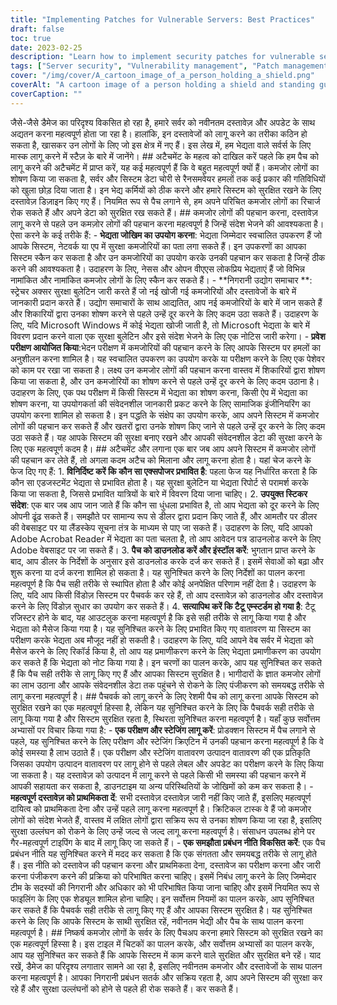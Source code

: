 ```yaml
---
title: "Implementing Patches for Vulnerable Servers: Best Practices"
draft: false
toc: true
date: 2023-02-25
description: "Learn how to implement security patches for vulnerable servers with best practices and prevent malicious attacks."
tags: ["Server security", "Vulnerability management", "Patch management", "Cybersecurity", "Server patching", "Threat landscape", "Penetration testing", "Security updates", "Software patches", "IT security", "Data protection", "System security", "Risk management", "Security policies", "Staging environments", "Software vulnerabilities", "Critical patches", "Vendor patches", "Security bulletins", "Information security"]
cover: "/img/cover/A_cartoon_image_of_a_person_holding_a_shield.png"
coverAlt: "A cartoon image of a person holding a shield and standing guard in front of a server room to represent the protection and security that implementing patches provides."
coverCaption: ""
---
```


  जैसे-जैसे डैमेज का परिदृश्य विकसित हो रहा है, हमारे सर्वर को नवीनतम दस्तावेज़ और अपडेट के साथ अद्यतन करना महत्वपूर्ण होता जा रहा है। हालांकि, इन दस्तावेजों को लागू करने का तरीका कठिन हो सकता है, खासकर उन लोगों के लिए जो इस क्षेत्र में नए हैं। इस लेख में, हम भेद्यता वाले सर्वर्स के लिए मास्क लागू करने में स्टैज़ के बारे में जानेंगे। ## अटैचमेंट के महत्व को दाखिल करें पहले कि हम पैच को लागू करने की अटैचमेंट में प्राप्त करें, यह कई महत्वपूर्ण हैं कि वे बहुत महत्वपूर्ण क्यों हैं। कमजोर लोगों का शोषण किया जा सकता है, सर्वर और सिस्टम डेटा चोरी से रैनसमवेयर हमलों तक कई प्रकार की गतिविधियों को खुला छोड़ दिया जाता है। इन भेद्य कर्मियों को ठीक करने और हमारे सिस्टम को सुरक्षित रखने के लिए दस्तावेज़ डिज़ाइन किए गए हैं। नियमित रूप से पैच लगाने से, हम अपने परिचित कमजोर लोगों का रिचार्ज रोक सकते हैं और अपने डेटा को सुरक्षित रख सकते हैं। ## कमजोर लोगों की पहचान करना, दस्तावेज़ लागू करने से पहले उन कमज़ोर लोगों की पहचान करना महत्वपूर्ण है जिन्हें संदेश भेजने की आवश्यकता है। ऐसा करने के कई तरीके हैं: - **भेद्यता जोखिम का उपयोग करना**: भेद्यता जिम्मेदार स्वचालित उपकरण हैं जो आपके सिस्टम, नेटवर्क या एप में सुरक्षा कमजोरियों का पता लगा सकते हैं। इन उपकरणों का आपका सिस्टम स्कैन कर सकता है और उन कमजोरियों का उपयोग करके उनकी पहचान कर सकता है जिन्हें ठीक करने की आवश्यकता है। उदाहरण के लिए, नेसस और ओपन वीएएस लोकप्रिय भेद्यताएं हैं जो विभिन्न नामांकित और नामांकित कमजोर लोगों के लिए स्कैन कर सकते हैं। - **निगरानी उद्योग समाचार **: स्ट्रेचर अक्सर सुरक्षा बुलेटिन जारी करते हैं जो नई खोजी गई कमजोरियों और दस्तावेजों के बारे में जानकारी प्रदान करते हैं। उद्योग समाचारों के साथ आद्यतित, आप नई कमजोरियों के बारे में जान सकते हैं और शिकारियों द्वारा उनका शोषण करने से पहले उन्हें दूर करने के लिए कदम उठा सकते हैं। उदाहरण के लिए, यदि Microsoft Windows में कोई भेद्यता खोजी जाती है, तो Microsoft भेद्यता के बारे में विवरण प्रदान करने वाला एक सुरक्षा बुलेटिन और इसे संदेश भेजने के लिए एक नोटिस जारी करेगा। - **प्रवेश परीक्षण आयोजित किया**:भेदन परीक्षण में कमजोरियों की पहचान करने के लिए आपके सिस्टम पर हमलों का अनुशीलन करना शामिल है। यह स्वचालित उपकरण का उपयोग करके या परीक्षण करने के लिए एक पेशेवर को काम पर रखा जा सकता है। लक्ष्य उन कमजोर लोगों की पहचान करना वास्तव में शिकारियों द्वारा शोषण किया जा सकता है, और उन कमजोरियों का शोषण करने से पहले उन्हें दूर करने के लिए कदम उठाना है। उदाहरण के लिए, एक पथ परीक्षण में किसी सिस्टम में भेद्यता का शोषण करना, किसी ऐप में भेद्यता का शोषण करना, या उपयोगकर्ता की संवेदनशील जानकारी प्रकट करने के लिए सामाजिक इंजीनियरिंग का उपयोग करना शामिल हो सकता है। इन पद्धति के संक्षेप का उपयोग करके, आप अपने सिस्टम में कमजोर लोगों की पहचान कर सकते हैं और खतरों द्वारा उनके शोषण किए जाने से पहले उन्हें दूर करने के लिए कदम उठा सकते हैं। यह आपके सिस्टम की सुरक्षा बनाए रखने और आपकी संवेदनशील डेटा की सुरक्षा करने के लिए एक महत्वपूर्ण कदम है। ## अटैचमेंट और लगाना एक बार जब आप अपने सिस्टम में कमजोर लोगों की पहचान कर लेते हैं, तो अगला कदम अटैच को मिलाना और लागू करना होता है। यहां चेज करने के फेज दिए गए हैं: 1. **विनिर्दिष्ट करें कि कौन सा एक्सपोजर प्रभावित है**: पहला फेज यह निर्धारित करता है कि कौन सा एडजस्टमेंट भेद्यता से प्रभावित होता है। यह सुरक्षा बुलेटिन या भेद्यता रिपोर्ट से परामर्श करके किया जा सकता है, जिससे प्रभावित यात्रियों के बारे में विवरण दिया जाना चाहिए। 2. **उपयुक्त स्टिकर संदेश**: एक बार जब आप जान जाते हैं कि कौन सा धुंधला प्रभावित है, तो आप भेद्यता को दूर करने के लिए ओपनी ढूंढ सकते हैं। समझौते पर सामान्य रूप से डीलर द्वारा प्रदान किए जाते हैं, और आमतौर पर डीलर की वेबसाइट पर या लैंडस्केप सूचना तंत्र के माध्यम से पाए जा सकते हैं। उदाहरण के लिए, यदि आपको Adobe Acrobat Reader में भेद्यता का पता चलता है, तो आप आवेदन पत्र डाउनलोड करने के लिए Adobe वेबसाइट पर जा सकते हैं। 3. **पैच को डाउनलोड करें और इंस्टॉल करें**: भुगतान प्राप्त करने के बाद, आप डीलर के निर्देशों के अनुसार इसे डाउनलोड करके दर्ज कर सकते हैं। इसमें सेवाओं को बढ़ा और शुरू करना या दर्ज करना शामिल हो सकता है। यह सुनिश्चित करने के लिए निर्देशों का पालन करना महत्वपूर्ण है कि पैच सही तरीके से स्थापित होता है और कोई अनपेक्षित परिणाम नहीं देता है। उदाहरण के लिए, यदि आप किसी विंडोज़ सिस्टम पर पैचवर्क कर रहे हैं, तो आप दस्तावेज़ को डाउनलोड और दस्तावेज़ करने के लिए विंडोज़ सुधार का उपयोग कर सकते हैं। 4. **सत्यापिथ करें कि टैटू एम्स्टर्डम हो गया है**: टैटू रजिस्टर होने के बाद, यह आउटलुक करना महत्वपूर्ण है कि इसे सही तरीके से लागू किया गया है और भेद्यता को मैसेज किया गया है। यह सुनिश्चित करने के लिए प्रभावित किए गए वातावरण या सिस्टम का परीक्षण करके भेद्यता अब मौजूद नहीं हो सकती है। उदाहरण के लिए, यदि आपने वेब सर्वर में भेद्यता को मैसेज करने के लिए रिकॉर्ड किया है, तो आप यह प्रमाणीकरण करने के लिए भेद्यता प्रमाणीकरण का उपयोग कर सकते हैं कि भेद्यता को नोट किया गया है। इन चरणों का पालन करके, आप यह सुनिश्चित कर सकते हैं कि पैच सही तरीके से लागू किए गए हैं और आपका सिस्टम सुरक्षित है। भागीदारों के ज्ञात कमजोर लोगों का लाभ उठाना और आपके संवेदनशील डेटा तक पहुंचने से रोकने के लिए पंजीकरण को समयबद्ध तरीके से लागू करना महत्वपूर्ण है। ## पैचवर्क को लागू करने के लिए रेशमी पैच को लागू करना आपके सिस्टम को सुरक्षित रखने का एक महत्वपूर्ण हिस्सा है, लेकिन यह सुनिश्चित करने के लिए कि पैचवर्क सही तरीके से लागू किया गया है और सिस्टम सुरक्षित रहता है, स्थिरता सुनिश्चित करना महत्वपूर्ण है। यहाँ कुछ सर्वोत्तम अभ्यासों पर विचार किया गया है: - **एक परीक्षण और स्टेजिंग लागू करें**: प्रोडक्शन सिस्टम में पैच लगाने से पहले, यह सुनिश्चित करने के लिए परीक्षण और स्टेजिंग क्रिएटिन में उनकी पहचान करना महत्वपूर्ण है कि वे कोई समस्या है लाभ उठाते हैं। एक परीक्षण और स्टेजिंग वातावरण उत्पादन वातावरण की एक प्रतिकृति जिसका उपयोग उत्पादन वातावरण पर लागू होने से पहले लेबल और अपडेट का परीक्षण करने के लिए किया जा सकता है। यह दस्तावेज़ को उत्पादन में लागू करने से पहले किसी भी समस्या की पहचान करने में आपकी सहायता कर सकता है, डाउनटाइम या अन्य परिस्थितियों के जोखिमों को कम कर सकता है। - **महत्वपूर्ण दस्तावेज़ को प्राथमिकता दें**: सभी दस्तावेज़ दस्तावेज़ जारी नहीं किए जाते हैं, इसलिए महत्वपूर्ण दायित्व को प्राथमिकता देना और उन्हें पहले लागू करना महत्वपूर्ण है। क्रिटिकल टास्क वे हैं जो कमजोर लोगों को संदेश भेजते हैं, वास्तव में लक्षित लोगों द्वारा सक्रिय रूप से उनका शोषण किया जा रहा है, इसलिए सुरक्षा उल्लंघन को रोकने के लिए उन्हें जल्द से जल्द लागू करना महत्वपूर्ण है। संसाधन उपलब्ध होने पर गैर-महत्वपूर्ण टाइपिंग के बाद में लागू किए जा सकते हैं। - **एक समझौता प्रबंधन नीति विकसित करें**: एक पैच प्रबंधन नीति यह सुनिश्चित करने में मदद कर सकता है कि एक संगतता और समयबद्ध तरीके से लागू होते हैं। इस नीति को दस्तावेज की पहचान करना और प्राथमिकता देना, दस्तावेज का परीक्षण करना और जारी करना पंजीकरण करने की प्रक्रिया को परिभाषित करना चाहिए। इसमें निबंध लागू करने के लिए जिम्मेदार टीम के सदस्यों की निगरानी और अधिकार को भी परिभाषित किया जाना चाहिए और इसमें नियमित रूप से फाइलिंग के लिए एक शेड्यूल शामिल होना चाहिए। इन सर्वोत्तम नियमों का पालन करके, आप सुनिश्चित कर सकते हैं कि पैचवर्क सही तरीके से लागू किए गए हैं और आपका सिस्टम सुरक्षित है। यह सुनिश्चित करने के लिए कि आपके सिस्टम के साथी सुरक्षित रहें, नवीनतम भेद्यी और पैच के साथ पालन करना महत्वपूर्ण है। ## निष्कर्ष कमजोर लोगों के सर्वर के लिए पैचअप करना हमारे सिस्टम को सुरक्षित रखने का एक महत्वपूर्ण हिस्सा है। इस टाइल में चिटकों का पालन करके, और सर्वोत्तम अभ्यासों का पालन करके, आप यह सुनिश्चित कर सकते हैं कि आपके सिस्टम में काम करने वाले सुरक्षित और सुरक्षित बने रहें। याद रखें, डैमेज का परिदृश्य लगातार सामने आ रहा है, इसलिए नवीनतम कमजोर और दस्तावेजों के साथ पालन करना महत्वपूर्ण है। आपका निगरानी प्रबंधन सतर्क और सक्रिय रहता है, आप अपने सिस्टम की सुरक्षा कर रहे हैं और सुरक्षा उल्लंघनों को होने से पहले ही रोक सकते हैं। कर सकते हैं।